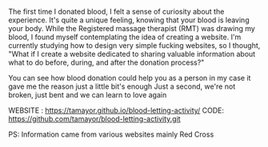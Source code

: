 The first time I donated blood, I felt a sense of curiosity about the experience. 
It's quite a unique feeling, knowing that your blood is leaving your body. 
While the Registered massage therapist (RMT) was drawing my blood, 
I found myself contemplating the idea of creating a website.
I'm currently studying how to design very simple fucking websites, so I thought, 
"What if I create a website dedicated to sharing valuable information about what to do before, during, and after the donation process?"

You can see how blood donation could help you as a person in my case it gave me the reason
just a little bit's enough
Just a second, 
we're not broken, 
just bent and we can learn to love again

WEBSITE : https://tamayor.github.io/blood-letting-activity/
CODE:  https://github.com/tamayor/blood-letting-activity.git

PS: Information came from various websites mainly Red Cross
